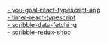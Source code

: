 [- you-goal-react-typescript-app](https://complete-sidewalk.surge.sh/)  
[- timer-react-typescript](https://omniscient-hel.surge.sh/)  
[- scribble-data-fetching](http://ill-fated-transport.surge.sh/)  
[- scribble-redux-shop](https://savor-koy-jump.surge.sh/)
